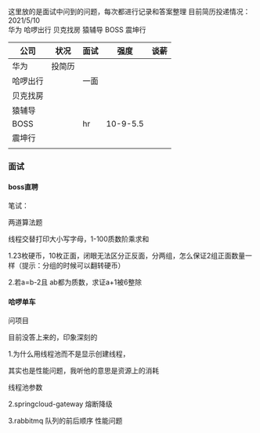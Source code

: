 这里放的是面试中问到的问题，每次都进行记录和答案整理
目前简历投递情况：
2021/5/10  
华为 
哈啰出行
贝克找房
猿辅导
BOSS
震坤行

| 公司     | 状况   | 面试 | 强度     | 谈薪 |
| -------- | ------ | ---- | -------- | ---- |
| 华为     | 投简历 |      |          |      |
| 哈啰出行 |        | 一面 |          |      |
| 贝克找房 |        |      |          |      |
| 猿辅导   |        |      |          |      |
| BOSS     |        | hr   | 10-9-5.5 |      |
| 震坤行   |        |      |          |      |
|          |        |      |          |      |

### 面试

#### boss直聘

笔试：

两道算法题

线程交替打印大小写字母，1-100质数阶乘求和

1.23枚硬币，10枚正面，闭眼无法区分正反面，分两组，怎么保证2组正面数量一样（提示：分组的时候可以翻转硬币）

2.若a=b-2且 ab都为质数，求证a+1被6整除

#### 哈啰单车

问项目

目前没答上来的，印象深刻的

1.为什么用线程池而不是显示创建线程，

其实也是性能问题，我听他的意思是资源上的消耗

线程池参数

2.springcloud-gateway 熔断降级

3.rabbitmq 队列的前后顺序 性能问题



